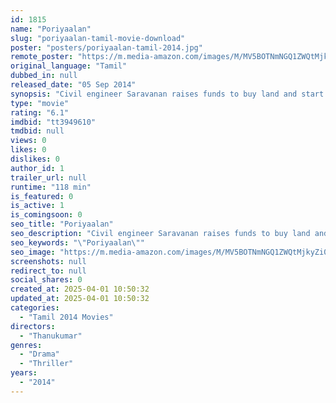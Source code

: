 ```yaml
---
id: 1815
name: "Poriyaalan"
slug: "poriyaalan-tamil-movie-download"
poster: "posters/poriyaalan-tamil-2014.jpg"
remote_poster: "https://m.media-amazon.com/images/M/MV5BOTNmNGQ1ZWQtMjkyZi00YWFkLTk0MzktN2U0ZTBiNmI2YjcxXkEyXkFqcGdeQXVyMTEzNzg0Mjkx._V1_SX300.jpg"
original_language: "Tamil"
dubbed_in: null
released_date: "05 Sep 2014"
synopsis: "Civil engineer Saravanan raises funds to buy land and start his own venture. But when he realises that the title is not in his name he also realises that the broker who sold the land is absconding."
type: "movie"
rating: "6.1"
imdbid: "tt3949610"
tmdbid: null
views: 0
likes: 0
dislikes: 0
author_id: 1
trailer_url: null
runtime: "118 min"
is_featured: 0
is_active: 1
is_comingsoon: 0
seo_title: "Poriyaalan"
seo_description: "Civil engineer Saravanan raises funds to buy land and start his own venture. But when he realises that the title is not in his name he also realises that the broker who sold the land is absconding."
seo_keywords: "\"Poriyaalan\""
seo_image: "https://m.media-amazon.com/images/M/MV5BOTNmNGQ1ZWQtMjkyZi00YWFkLTk0MzktN2U0ZTBiNmI2YjcxXkEyXkFqcGdeQXVyMTEzNzg0Mjkx._V1_SX300.jpg"
screenshots: null
redirect_to: null
social_shares: 0
created_at: 2025-04-01 10:50:32
updated_at: 2025-04-01 10:50:32
categories:
  - "Tamil 2014 Movies"
directors:
  - "Thanukumar"
genres:
  - "Drama"
  - "Thriller"
years:
  - "2014"
---
```

